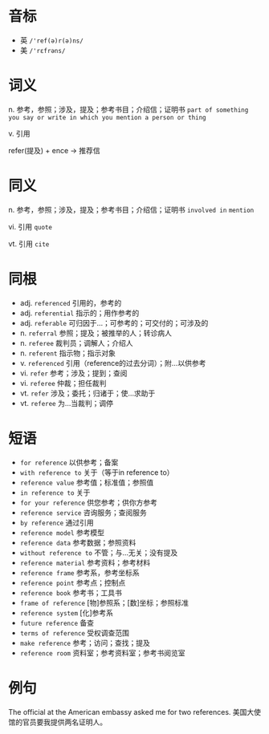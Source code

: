 # 音标

- 英 `/'ref(ə)r(ə)ns/`
- 美 `/'rɛfrəns/`

# 词义

n. 参考，参照；涉及，提及；参考书目；介绍信；证明书
`part of something you say or write in which you mention a person or thing`

v. 引用




refer(提及) + ence → 推荐信

# 同义

n. 参考，参照；涉及，提及；参考书目；介绍信；证明书
`involved in` `mention`

vi. 引用
`quote`

vt. 引用
`cite`

# 同根

- adj. `referenced` 引用的，参考的
- adj. `referential` 指示的；用作参考的
- adj. `referable` 可归因于…；可参考的；可交付的；可涉及的
- n. `referral` 参照；提及；被推举的人；转诊病人
- n. `referee` 裁判员；调解人；介绍人
- n. `referent` 指示物；指示对象
- v. `referenced` 引用（reference的过去分词）；附…以供参考
- vi. `refer` 参考；涉及；提到；查阅
- vi. `referee` 仲裁；担任裁判
- vt. `refer` 涉及；委托；归诸于；使…求助于
- vt. `referee` 为…当裁判；调停

# 短语

- `for reference` 以供参考；备案
- `with reference to` 关于（等于in reference to）
- `reference value` 参考值；标准值；参照值
- `in reference to` 关于
- `for your reference` 供您参考；供你方参考
- `reference service` 咨询服务；查阅服务
- `by reference` 通过引用
- `reference model` 参考模型
- `reference data` 参考数据；参照资料
- `without reference to` 不管；与…无关；没有提及
- `reference material` 参考资料；参考材料
- `reference frame` 参考系，参考坐标系
- `reference point` 参考点；控制点
- `reference book` 参考书；工具书
- `frame of reference` [物]参照系；[数]坐标；参照标准
- `reference system` [化]参考系
- `future reference` 备查
- `terms of reference` 受权调查范围
- `make reference` 参考；访问；查找；提及
- `reference room` 资料室；参考资料室；参考书阅览室

# 例句

The official at the American embassy asked me for two references.
美国大使馆的官员要我提供两名证明人。


